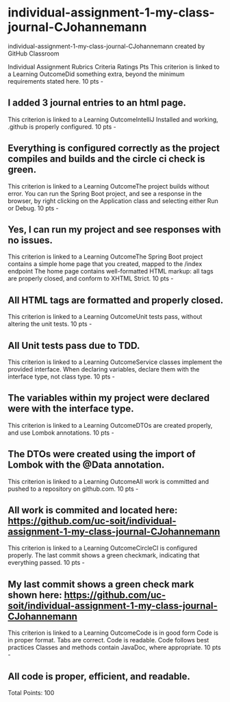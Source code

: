 # individual-assignment-1-my-class-journal-CJohannemann
individual-assignment-1-my-class-journal-CJohannemann created by GitHub Classroom

Individual Assignment Rubrics
Criteria	Ratings	Pts
This criterion is linked to a Learning OutcomeDid something extra, beyond the minimum requirements stated here.
10 pts - 
## I added 3 journal entries to an html page.

This criterion is linked to a Learning OutcomeIntelliJ Installed and working, .github is properly configured.
10 pts - 
## Everything is configured correctly as the project compiles and builds and the circle ci check is green.

This criterion is linked to a Learning OutcomeThe project builds without error.
You can run the Spring Boot project, and see a response in the browser, by right clicking on the Application class and selecting either Run or Debug.
10 pts - 
## Yes, I can run my project and see responses with no issues.

This criterion is linked to a Learning OutcomeThe Spring Boot project contains a simple home page that you created, mapped to the /index endpoint
The home page contains well-formatted HTML markup: all tags are properly closed, and conform to XHTML Strict.
10 pts - 
## All HTML tags are formatted and properly closed.

This criterion is linked to a Learning OutcomeUnit tests pass, without altering the unit tests.
10 pts - 
## All Unit tests pass due to TDD. 

This criterion is linked to a Learning OutcomeService classes implement the provided interface.
When declaring variables, declare them with the interface type, not class type.
10 pts - 
## The variables within my project were declared were with the interface type.

This criterion is linked to a Learning OutcomeDTOs are created properly, and use Lombok annotations.
10 pts - 
## The DTOs were created using the import of Lombok with the @Data annotation.

This criterion is linked to a Learning OutcomeAll work is committed and pushed to a repository on github.com.
10 pts - 
## All work is commited and located here: https://github.com/uc-soit/individual-assignment-1-my-class-journal-CJohannemann

This criterion is linked to a Learning OutcomeCircleCI is configured properly.
The last commit shows a green checkmark, indicating that everything passed.
10 pts - 
## My last commit shows a green check mark shown here: https://github.com/uc-soit/individual-assignment-1-my-class-journal-CJohannemann

This criterion is linked to a Learning OutcomeCode is in good form
Code is in proper format.
Tabs are correct.
Code is readable.
Code follows best practices
Classes and methods contain JavaDoc, where appropriate.
10 pts - 
## All code is proper, efficient, and readable. 
Total Points: 100
